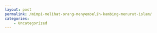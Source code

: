 ```yaml
---
layout: post
permalink: /mimpi-melihat-orang-menyembelih-kambing-menurut-islam/
categories:
    - Uncategorized
---
```


